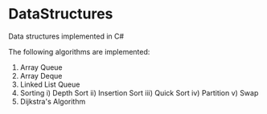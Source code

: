 # DataStructures
Data structures implemented in C#

The following algorithms are implemented: 
  1) Array Queue
  2) Array Deque 
  3) Linked List Queue 
  4) Sorting
    i) Depth Sort
    ii) Insertion Sort
    iii) Quick Sort
    iv) Partition
    v) Swap
  5) Dijkstra's Algorithm
